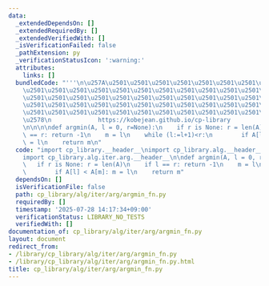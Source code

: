 ```yaml
---
data:
  _extendedDependsOn: []
  _extendedRequiredBy: []
  _extendedVerifiedWith: []
  _isVerificationFailed: false
  _pathExtension: py
  _verificationStatusIcon: ':warning:'
  attributes:
    links: []
  bundledCode: "'''\n\u257A\u2501\u2501\u2501\u2501\u2501\u2501\u2501\u2501\u2501\u2501\
    \u2501\u2501\u2501\u2501\u2501\u2501\u2501\u2501\u2501\u2501\u2501\u2501\u2501\
    \u2501\u2501\u2501\u2501\u2501\u2501\u2501\u2501\u2501\u2501\u2501\u2501\u2501\
    \u2501\u2501\u2501\u2501\u2501\u2501\u2501\u2501\u2501\u2501\u2501\u2501\u2501\
    \u2501\u2501\u2501\u2501\u2501\u2501\u2501\u2501\u2501\u2501\u2501\u2501\u2501\
    \u2578\n             https://kobejean.github.io/cp-library               \n'''\n\
    \n\n\n\ndef argmin(A, l = 0, r=None):\n    if r is None: r = len(A)\n    if l\
    \ == r: return -1\n    m = l\n    while (l:=l+1)<r:\n        if A[l] < A[m]: m\
    \ = l\n    return m\n"
  code: "import cp_library.__header__\nimport cp_library.alg.__header__\nimport cp_library.alg.iter.__header__\n\
    import cp_library.alg.iter.arg.__header__\n\ndef argmin(A, l = 0, r=None):\n \
    \   if r is None: r = len(A)\n    if l == r: return -1\n    m = l\n    while (l:=l+1)<r:\n\
    \        if A[l] < A[m]: m = l\n    return m"
  dependsOn: []
  isVerificationFile: false
  path: cp_library/alg/iter/arg/argmin_fn.py
  requiredBy: []
  timestamp: '2025-07-28 14:17:34+09:00'
  verificationStatus: LIBRARY_NO_TESTS
  verifiedWith: []
documentation_of: cp_library/alg/iter/arg/argmin_fn.py
layout: document
redirect_from:
- /library/cp_library/alg/iter/arg/argmin_fn.py
- /library/cp_library/alg/iter/arg/argmin_fn.py.html
title: cp_library/alg/iter/arg/argmin_fn.py
---
```

